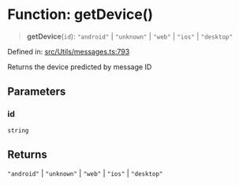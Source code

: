 # Function: getDevice()

> **getDevice**(`id`): `"android"` \| `"unknown"` \| `"web"` \| `"ios"` \| `"desktop"`

Defined in: [src/Utils/messages.ts:793](https://github.com/Fokusdotid/Baileys/blob/c0c23ce3104b65dfcc64246c9ee8a49ef38993b5/src/Utils/messages.ts#L793)

Returns the device predicted by message ID

## Parameters

### id

`string`

## Returns

`"android"` \| `"unknown"` \| `"web"` \| `"ios"` \| `"desktop"`
